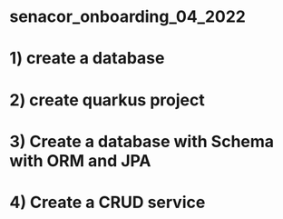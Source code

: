 # senacor_onboarding_04_2022
# 1) create a database
# 2) create quarkus project
# 3) Create a database with Schema with ORM and JPA
# 4) Create a CRUD service


